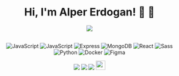 <div align="center">
<h1>Hi, I'm Alper Erdogan! 👋 🚀</h1>
<img src="https://github-readme-stats.vercel.app/api?username=alpererdogan8&show_icons=true&theme=dark">
<br/><br/>

![JavaScript](https://img.shields.io/badge/-JavaScript/NodeJS-black?style=flat-square&logo=JavaScript)
![JavaScript](https://img.shields.io/badge/-TypeScript-black?style=flat-square&logo=TypeScript)
![Express](https://img.shields.io/badge/-Express-black?style=flat-square&logo=Express)
![MongoDB](https://img.shields.io/badge/-MongoDB/Mongoose-black?style=flat-square&logo=mongodb)
![React](https://img.shields.io/badge/-React/NextJS-black?style=flat-square&logo=React)
![Sass](https://img.shields.io/badge/-Css-black?style=flat-square&logo=Sass)
![Python](https://img.shields.io/badge/-Python-black?style=flat-square&logo=Python)
![Docker](https://img.shields.io/badge/-Docker-black?style=flat-square&logo=Docker)
![Figma](https://img.shields.io/badge/-Figma-black?style=flat-square&logo=Figma)


[![](https://img.shields.io/badge/twitter-%2312100E.svg?&style=for-the-badge&logo=twitter&logoColor=blue)](https://www.twitter.com/alpererdogandev)
[![](https://img.shields.io/badge/linkedin-%2312100E.svg?&style=for-the-badge&logo=linkedin&logoColor=white)](https://www.linkedin.com/in/alper-erdogan-13a009148/)
[![](https://img.shields.io/badge/medium-%2312100E.svg?&style=for-the-badge&logo=medium&logoColor=white)](https://medium.com/@alpererdogan8)
[<img src="https://www.alpererdogan.dev/static/icons/logo-light.ico" width="25" />](https://alpererdogan.dev)
</div>

